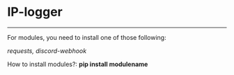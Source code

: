 # IP-logger
---
For modules, you need to install one of those following:

*requests, discord-webhook*

How to install modules?: **pip install modulename**
